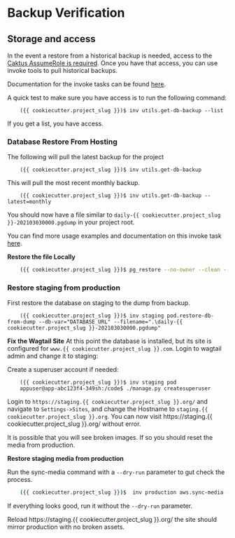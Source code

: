 # Backup Verification

## Storage and access
In the event a restore from a historical backup is needed, access to the [Caktus AssumeRole is required](https://github.com/caktus/caktus-hosting-services/blob/main/docs/aws-assumerole.md#aws-accounts).
Once you have that access, you can use invoke tools to pull historical backups.

Documentation for the invoke tasks can be found [here](https://github.com/caktus/invoke-kubesae).

A quick test to make sure you have access is to run the following command:

```shell
    ({{ cookiecutter.project_slug }})$ inv utils.get-db-backup --list
```

If you get a list, you have access.


### Database Restore From Hosting

The following will pull the latest backup for the project

```shell
    ({{ cookiecutter.project_slug }})$ inv utils.get-db-backup
```

This will pull the most recent monthly backup.

```shell
    ({{ cookiecutter.project_slug }})$ inv utils.get-db-backup --latest=monthly
```

You should now have a file similar to ``daily-{{ cookiecutter.project_slug }}-202103030000.pgdump`` in your project root.

You can find more usage examples and documentation on this invoke task [here](https://github.com/caktus/invoke-kubesae/blob/72cca9f1921f83574e58804d2d57f6da93019ef0/kubesae/utils.py#L19).



**Restore the file Locally**

```sh
    ({{ cookiecutter.project_slug }})$ pg_restore --no-owner --clean --if-exists --dbname {{ cookiecutter.project_slug }} < daily-{{ cookiecutter.project_slug }}-202103030000.pgdump
```


### Restore staging from production

First restore the database on staging to the dump from backup.

```shell
    ({{ cookiecutter.project_slug }})$ inv staging pod.restore-db-from-dump --db-var="DATABASE_URL" --filename=".\daily-{{ cookiecutter.project_slug }}-202103030000.pgdump"
```

**Fix the Wagtail Site**
At this point the database is installed, but its site is configured for ``www.{{ cookiecutter.project_slug }}.com``.
Login to wagtail admin and change it to staging:

Create a superuser account if needed:

```shell
    ({{ cookiecutter.project_slug }})$ inv staging pod
    appuser@app-abc123f4-349sh:/code$ ./manage.py createsuperuser
```

Login to ``https://staging.{{ cookiecutter.project_slug }}.org/`` and navigate to `Settings->Sites`, and change the
Hostname to `staging.{{ cookiecutter.project_slug }}.org`. You can now visit https://staging.{{ cookiecutter.project_slug }}.org/ without error. 

It is possible that you will see broken images. If so you should reset the media from production.

**Restore staging media from production**

Run the sync-media command with a ``--dry-run`` parameter to gut check the process.

```sh
    ({{ cookiecutter.project_slug }})$  inv production aws.sync-media --dry-run
```

If everything looks good, run it without the ``--dry-run`` parameter.

Reload https://staging.{{ cookiecutter.project_slug }}.org/ the site should mirror production with no broken assets. 
